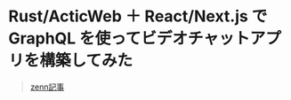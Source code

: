 # Rust/ActicWeb ＋ React/Next.js で GraphQL を使ってビデオチャットアプリを構築してみた
>[zenn記事](https://zenn.dev/inf_e/articles/63e51cd42ca5eb)

